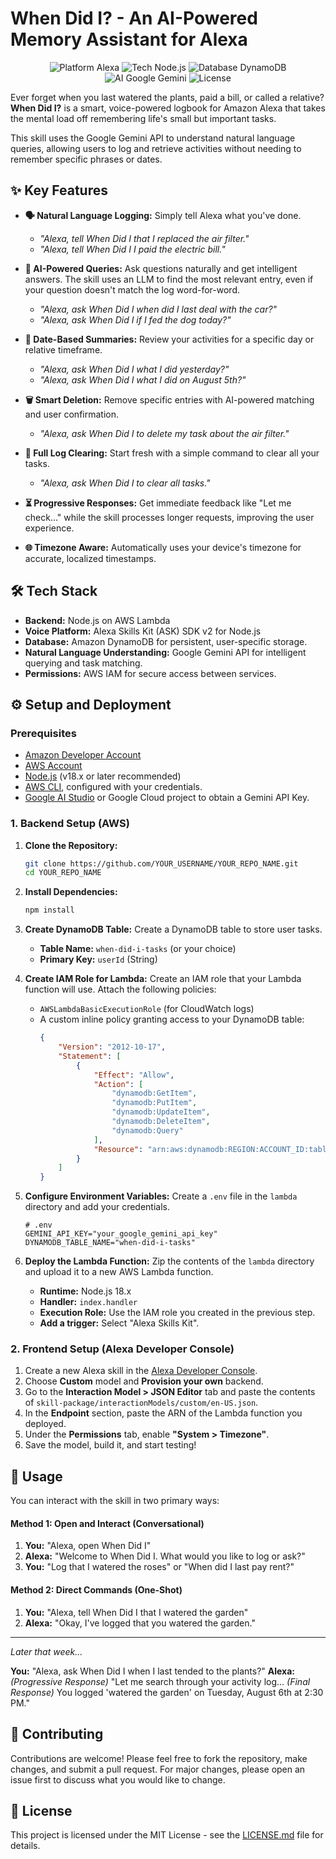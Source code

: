 # When Did I? - An AI-Powered Memory Assistant for Alexa

<p align="center">
  <img src="https://img.shields.io/badge/platform-Alexa-blue.svg" alt="Platform Alexa">
  <img src="https://img.shields.io/badge/tech-Node.js-green.svg" alt="Tech Node.js">
  <img src="https://img.shields.io/badge/database-DynamoDB-orange.svg" alt="Database DynamoDB">
  <img src="https://img.shields.io/badge/AI-Google%20Gemini-purple.svg" alt="AI Google Gemini">
  <img src="https://img.shields.io/github/license/YOUR_USERNAME/YOUR_REPO_NAME" alt="License">
</p>

Ever forget when you last watered the plants, paid a bill, or called a relative? **When Did I?** is a smart, voice-powered logbook for Amazon Alexa that takes the mental load off remembering life's small but important tasks.

This skill uses the Google Gemini API to understand natural language queries, allowing users to log and retrieve activities without needing to remember specific phrases or dates.

<!-- A GIF demonstrating the skill in action would be perfect here -->

## ✨ Key Features

- **🗣️ Natural Language Logging:** Simply tell Alexa what you've done.
  - *"Alexa, tell When Did I that I replaced the air filter."*
  - *"Alexa, tell When Did I I paid the electric bill."*

- **🧠 AI-Powered Queries:** Ask questions naturally and get intelligent answers. The skill uses an LLM to find the most relevant entry, even if your question doesn't match the log word-for-word.
  - *"Alexa, ask When Did I when did I last deal with the car?"*
  - *"Alexa, ask When Did I if I fed the dog today?"*

- **📅 Date-Based Summaries:** Review your activities for a specific day or relative timeframe.
  - *"Alexa, ask When Did I what I did yesterday?"*
  - *"Alexa, ask When Did I what I did on August 5th?"*

- **🗑️ Smart Deletion:** Remove specific entries with AI-powered matching and user confirmation.
  - *"Alexa, ask When Did I to delete my task about the air filter."*

- **🧹 Full Log Clearing:** Start fresh with a simple command to clear all your tasks.
  - *"Alexa, ask When Did I to clear all tasks."*

- **⏳ Progressive Responses:** Get immediate feedback like "Let me check..." while the skill processes longer requests, improving the user experience.

- **🌐 Timezone Aware:** Automatically uses your device's timezone for accurate, localized timestamps.

## 🛠️ Tech Stack

- **Backend:** Node.js on AWS Lambda
- **Voice Platform:** Alexa Skills Kit (ASK) SDK v2 for Node.js
- **Database:** Amazon DynamoDB for persistent, user-specific storage.
- **Natural Language Understanding:** Google Gemini API for intelligent querying and task matching.
- **Permissions:** AWS IAM for secure access between services.

## ⚙️ Setup and Deployment

### Prerequisites

- [Amazon Developer Account](https://developer.amazon.com/)
- [AWS Account](https://aws.amazon.com/)
- [Node.js](https://nodejs.org/) (v18.x or later recommended)
- [AWS CLI](https://aws.amazon.com/cli/), configured with your credentials.
- [Google AI Studio](https://aistudio.google.com/) or Google Cloud project to obtain a Gemini API Key.

### 1. Backend Setup (AWS)

1.  **Clone the Repository:**
    ```bash
    git clone https://github.com/YOUR_USERNAME/YOUR_REPO_NAME.git
    cd YOUR_REPO_NAME
    ```

2.  **Install Dependencies:**
    ```bash
    npm install
    ```

3.  **Create DynamoDB Table:**
    Create a DynamoDB table to store user tasks.
    - **Table Name:** `when-did-i-tasks` (or your choice)
    - **Primary Key:** `userId` (String)

4.  **Create IAM Role for Lambda:**
    Create an IAM role that your Lambda function will use. Attach the following policies:
    - `AWSLambdaBasicExecutionRole` (for CloudWatch logs)
    - A custom inline policy granting access to your DynamoDB table:
      ```json
      {
          "Version": "2012-10-17",
          "Statement": [
              {
                  "Effect": "Allow",
                  "Action": [
                      "dynamodb:GetItem",
                      "dynamodb:PutItem",
                      "dynamodb:UpdateItem",
                      "dynamodb:DeleteItem",
                      "dynamodb:Query"
                  ],
                  "Resource": "arn:aws:dynamodb:REGION:ACCOUNT_ID:table/YOUR_TABLE_NAME"
              }
          ]
      }
      ```

5.  **Configure Environment Variables:**
    Create a `.env` file in the `lambda` directory and add your credentials.
    ```
    # .env
    GEMINI_API_KEY="your_google_gemini_api_key"
    DYNAMODB_TABLE_NAME="when-did-i-tasks"
    ```

6.  **Deploy the Lambda Function:**
    Zip the contents of the `lambda` directory and upload it to a new AWS Lambda function.
    - **Runtime:** Node.js 18.x
    - **Handler:** `index.handler`
    - **Execution Role:** Use the IAM role you created in the previous step.
    - **Add a trigger:** Select "Alexa Skills Kit".

### 2. Frontend Setup (Alexa Developer Console)

1.  Create a new Alexa skill in the [Alexa Developer Console](https://developer.amazon.com/alexa/console/ask).
2.  Choose **Custom** model and **Provision your own** backend.
3.  Go to the **Interaction Model > JSON Editor** tab and paste the contents of `skill-package/interactionModels/custom/en-US.json`.
4.  In the **Endpoint** section, paste the ARN of the Lambda function you deployed.
5.  Under the **Permissions** tab, enable **"System > Timezone"**.
6.  Save the model, build it, and start testing!

## 🎤 Usage

You can interact with the skill in two primary ways:

#### Method 1: Open and Interact (Conversational)

1.  **You:** "Alexa, open When Did I"
2.  **Alexa:** "Welcome to When Did I. What would you like to log or ask?"
3.  **You:** "Log that I watered the roses" or "When did I last pay rent?"

#### Method 2: Direct Commands (One-Shot)

1.  **You:** "Alexa, tell When Did I that I watered the garden"
2.  **Alexa:** "Okay, I've logged that you watered the garden."

---

*Later that week...*

**You:** "Alexa, ask When Did I when I last tended to the plants?"
**Alexa:** *(Progressive Response)* "Let me search through your activity log... *(Final Response)* You logged 'watered the garden' on Tuesday, August 6th at 2:30 PM."

## 🤝 Contributing

Contributions are welcome! Please feel free to fork the repository, make changes, and submit a pull request. For major changes, please open an issue first to discuss what you would like to change.

## 📄 License

This project is licensed under the MIT License - see the [LICENSE.md](LICENSE.md) file for details.
